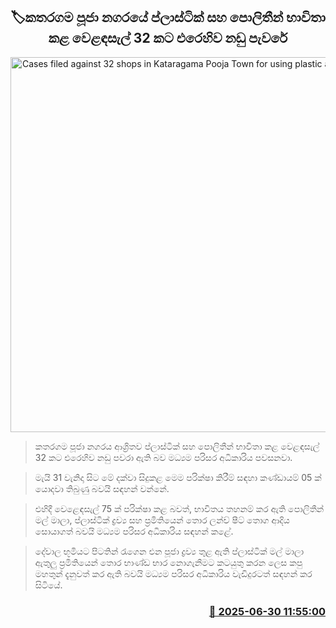 <p align='center'><b><h2 align='center' title='Cases filed against 32 shops in Kataragama Pooja Town for using plastic and polythene'>🏷කතරගම පූජා නගරයේ ප්ලාස්ටික් සහ පොලිතීන් භාවිතා කළ වෙළඳසැල් 32 කට එරෙහිව නඩු පැවරේ </h2></b></p>
<p align='center'><img src='https://helakuru.sgp1.cdn.digitaloceanspaces.com/esana/images/lib/katharagama-dewalaya.jpg' width='600' alt='Cases filed against 32 shops in Kataragama Pooja Town for using plastic and polythene'></p>

> කතරගම පූජා නගරය ආශ්‍රිතව ප්ලාස්ටික් සහ පොලිතීන් භාවිතා කළ වෙළඳසැල් 32 කට එරෙහිව නඩු පවරා ඇති බව මධ්‍යම පරිසර අධිකාරිය පවසනවා.

> මැයි 31 වැනිදා සිට මේ දක්වා සිදුකළ මෙම පරික්ෂා කිරීම් සඳහා කණ්ඩායම් 05 ක් යොදවා තිබුණු බවයි සඳහන් වන්නේ.

> එහිදී වෙළෙඳසැල් 75 ක් පරික්ෂා කළ බවත්, භාවිතය තහනම් කර ඇති පොලිතීන් මල් මාලා, ප්ලාස්ටික් ද්‍රව්‍ය සහ ප්‍රමිතියෙන් තොර ලන්ච් ෂීට් තොග ආදිය සොයාගත් බවයි මධ්‍යම පරිසර අධිකාරිය සඳහන් කළේ‍.

> දේවාල භූමියට පිටතින් රැගෙන එන පූජා ද්‍රව්‍ය තුළ ඇති ප්ලාස්ටික් මල් මාලා ඇතුලු ප්‍රමිතියෙන් තොර භාණ්ඩ භාර නොගැනීමට කටයුතු කරන ලෙස කපු මහතුන් දැනුවත් කර ඇති බවයි මධ්‍යම පරිසර අධිකාරිය වැඩිදුරටත් සඳහන් කර සිටියේ.



<h3 align='right'><a href='https://www.helakuru.lk/esana/p/111447/'>📅 2025-06-30 11:55:00</a></h3>
